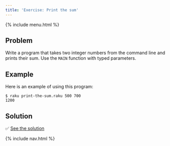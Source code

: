 ```yaml
---
title: 'Exercise: Print the sum'
---
```


{% include menu.html %}

## Problem

Write a program that takes two integer numbers from the command line and prints their sum. Use the `MAIN` function with typed parameters.

## Example

Here is an example of using this program:

```console
$ raku print-the-sum.raku 500 700
1200
```

## Solution

✅ [See the solution](solution)

{% include nav.html %}
